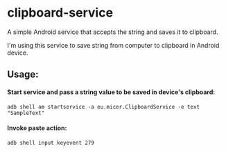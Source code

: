 # clipboard-service
A simple Android service that accepts the string and saves it to clipboard.

I'm using this service to save string from computer to clipboard in Android device.

## Usage:

#### Start service and pass a string value to be saved in device's clipboard:
```
adb shell am startservice -a eu.micer.ClipboardService -e text "SampleText"
```

#### Invoke paste action:
```
adb shell input keyevent 279
```
